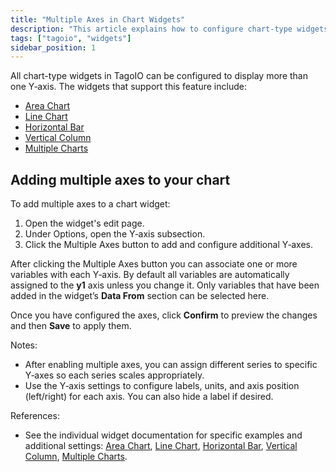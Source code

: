 ```yaml
---
title: "Multiple Axes in Chart Widgets"
description: "This article explains how to configure chart-type widgets in TagoIO to display more than one Y-axis and lists which widgets support this feature, plus instructions for enabling multiple axes in a widget."
tags: ["tagoio", "widgets"]
sidebar_position: 1
---
```

All chart-type widgets in TagoIO can be configured to display more than one Y‑axis. The widgets that support this feature include:
- [Area Chart](../Charts/area-chart-widget)
- [Line Chart](../Charts/line-chart-widget)
- [Horizontal Bar](../Charts/horizontal-bar-widget)
- [Vertical Column](../Charts/vertical-column-widget)
- [Multiple Charts](../Charts/multiple-charts-widget)

<!-- Image placeholder removed for build -->

## Adding multiple axes to your chart

To add multiple axes to a chart widget:

1. Open the widget's edit page.
2. Under Options, open the Y‑axis subsection.
3. Click the Multiple Axes button to add and configure additional Y‑axes.

After clicking the Multiple Axes button you can associate one or more variables with each Y‑axis. By default all variables are automatically assigned to the **y1** axis unless you change it. Only variables that have been added in the widget’s **Data From** section can be selected here.

Once you have configured the axes, click **Confirm** to preview the changes and then **Save** to apply them.

Notes:
- After enabling multiple axes, you can assign different series to specific Y‑axes so each series scales appropriately.
- Use the Y‑axis settings to configure labels, units, and axis position (left/right) for each axis. You can also hide a label if desired.

References:
- See the individual widget documentation for specific examples and additional settings: [Area Chart](../Charts/area-chart-widget), [Line Chart](../Charts/line-chart-widget), [Horizontal Bar](../Charts/horizontal-bar-widget), [Vertical Column](../Charts/vertical-column-widget), [Multiple Charts](../Charts/multiple-charts-widget).